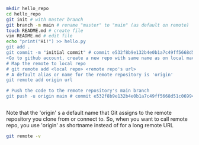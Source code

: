 ```bash
mkdir hello_repo
cd hello_repo
git init # with master branch
git branch -m main # rename "master" to "main" (as default on remote)
touch README.md # create file
vim README.md # edit file
echo "print("Hi!") >> hello.py
git add .
git commit -m "initial commit" # commit e532f8b9e132b4e0b1a7c49ff5668d51c06994e2 (HEAD -> main)
<Go to github account, create a new repo with same name as on local machine>
# Map the remote to local repo
# git remote add <local repo> <remote repo's url>
# A default alias or name for the remote repository is 'origin'
git remote add origin url

# Push the code to the remote repository's main branch
git push -u origin main # commit e532f8b9e132b4e0b1a7c49ff5668d51c06994e2 (HEAD -> main, origin/main)



```
Note that the 'origin' s a default name that Git assigns to the remote repository you clone from or connect to. So, when you want to call remote repo, you use 'origin' as shortname instead of for a long remote URL
```bash
git remote -v
```


